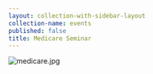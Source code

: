 ```yaml
---
layout: collection-with-sidebar-layout
collection-name: events
published: false
title: Medicare Seminar
---
```

![medicare.jpg]({{site.baseurl}}/media/medicare.jpg)
